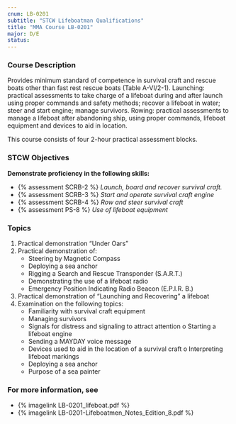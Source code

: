 ```yaml
---
cnum: LB-0201
subtitle: "STCW Lifeboatman Qualifications"
title: "MMA Course LB-0201"
major: D/E
status: 
---
```


### Course Description

Provides minimum standard of competence in survival craft and rescue boats other than fast rest rescue boats (Table A-VI/2-1). Launching:  practical assessments to take charge of a lifeboat during and after launch using proper commands and safety methods; recover a lifeboat in water; steer and start engine; manage survivors. Rowing: practical assessments to manage a lifeboat after abandoning ship, using proper commands, lifeboat equipment and devices to aid in location.

This course consists of four 2-hour practical assessment blocks.


### STCW Objectives


**Demonstrate proficiency in the following skills:**

* {% assessment SCRB-2 %} *Launch, board and recover survival craft.*
* {% assessment SCRB-3 %} *Start and operate survival craft engine*
* {% assessment SCRB-4 %} *Row and steer survival craft*
* {% assessment PS-8 %} *Use of lifeboat equipment*

### Topics

1. Practical demonstration “Under Oars”
2. Practical demonstration of:
	* Steering by Magnetic Compass
	* Deploying a sea anchor
	* Rigging a Search and Rescue Transponder (S.A.R.T.)
	* Demonstrating the use of a lifeboat radio
	* Emergency Position Indicating Radio Beacon (E.P.I.R. B.)
3. Practical demonstration of “Launching and Recovering” a lifeboat
4. Examination on the following topics:
	* Familiarity with survival craft equipment
	* Managing survivors
	* Signals for distress and signaling to attract attention o Starting a lifeboat engine
	* Sending a MAYDAY voice message
	* Devices used to aid in the location of a survival craft o Interpreting lifeboat markings
	* Deploying a sea anchor
	* Purpose of a sea painter



### For more information, see 

* {% imagelink LB-0201_lifeboat.pdf %} 
* {% imagelink LB-0201-Lifeboatmen_Notes_Edition_8.pdf %} 



